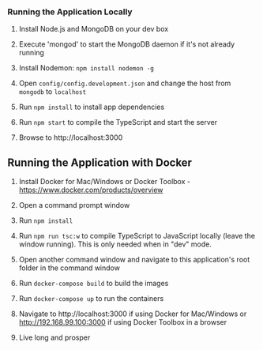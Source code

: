 
### Running the Application Locally

1. Install Node.js and MongoDB on your dev box

1. Execute 'mongod' to start the MongoDB daemon if it's not already running

1. Install Nodemon: `npm install nodemon -g`

1. Open `config/config.development.json` and change the host from `mongodb` to `localhost`

1. Run `npm install` to install app dependencies

1. Run `npm start` to compile the TypeScript and start the server

1. Browse to http://localhost:3000

## Running the Application with Docker

1. Install Docker for Mac/Windows or Docker Toolbox - https://www.docker.com/products/overview

1. Open a command prompt window

1. Run `npm install`

1. Run `npm run tsc:w` to compile TypeScript to JavaScript locally (leave the window running). This is only needed when in "dev" mode.

1. Open another command window and navigate to this application's root folder in the command window

1. Run `docker-compose build` to build the images

1. Run `docker-compose up` to run the containers

1. Navigate to http://localhost:3000 if using Docker for Mac/Windows or http://192.168.99.100:3000 if using Docker Toolbox in a browser

1. Live long and prosper

